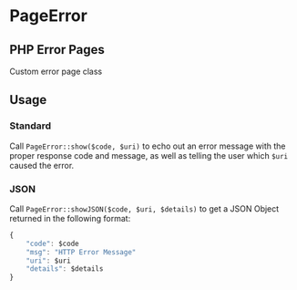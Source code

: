 # PageError
## PHP Error Pages

Custom error page class

## Usage

### Standard

Call `PageError::show($code, $uri)` to echo out an error message with the proper response code and message, as well as telling the user which `$uri` caused the error.

### JSON

Call `PageError::showJSON($code, $uri, $details)` to get a JSON Object returned in the following format:
```javascript
{
    "code": $code
    "msg": "HTTP Error Message"
    "uri": $uri
    "details": $details
}